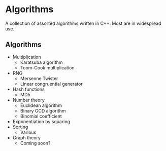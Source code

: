 Algorithms
==========

A collection of assorted algorithms written in C++. Most are in widespread use.

Algorithms
----------
- Multiplication 
  - Karatsuba algorithm
  - Toom-Cook multiplication
- RNG
  - Mersenne Twister
  - Linear congruential generator
- Hash functions
  - MD5
- Number theory 
  - Euclidean algorithm
  - Binary GCD algorithm
  - Binomial coefficient 
- Exponentiation by squaring
- Sorting 
  - Various
- Graph theory
  - Coming soon?
